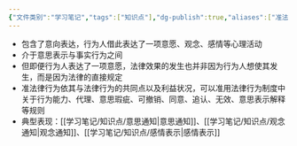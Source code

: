 ```yaml
---
{"文件类别":"学习笔记","tags":["知识点"],"dg-publish":true,"aliases":["准法律行为"],"permalink":"/学习笔记/知识点/其他表示行为/","dgPassFrontmatter":true}
---
```


- 包含了意向表达，行为人借此表达了一项意愿、观念、感情等心理活动
- 介于意思表示与事实行为之间
- 但即便行为人表达了一项意愿，法律效果的发生也并非因为行为人想使其发生，而是因为法律的直接规定
- 准法律行为依其与法律行为的共同点以及利益状况，可以准用法律行为制度中关于行为能力、代理、意思瑕疵、可撤销、同意、追认、无效、意思表示解释等规则
- 典型表现：[[学习笔记/知识点/意思通知\|意思通知]]、[[学习笔记/知识点/观念通知\|观念通知]]、[[学习笔记/知识点/感情表示\|感情表示]]